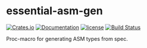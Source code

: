# essential-asm-gen

[![Crates.io][crates-badge]][crates-url]
[![Documentation][docs-badge]][docs-url]
[![license][apache-badge]][apache-url]
[![Build Status][actions-badge]][actions-url]

[crates-badge]: https://img.shields.io/crates/v/essential-asm-gen.svg
[crates-url]: https://crates.io/crates/essential-asm-gen
[docs-badge]: https://docs.rs/essential-asm-gen/badge.svg
[docs-url]: https://docs.rs/essential-asm-gen
[apache-badge]: https://img.shields.io/badge/license-APACHE-blue.svg
[apache-url]: LICENSE
[actions-badge]: https://github.com/essential-contributions/essential-base/workflows/ci/badge.svg
[actions-url]:https://github.com/essential-contributions/essential-base/actions

Proc-macro for generating ASM types from spec.
